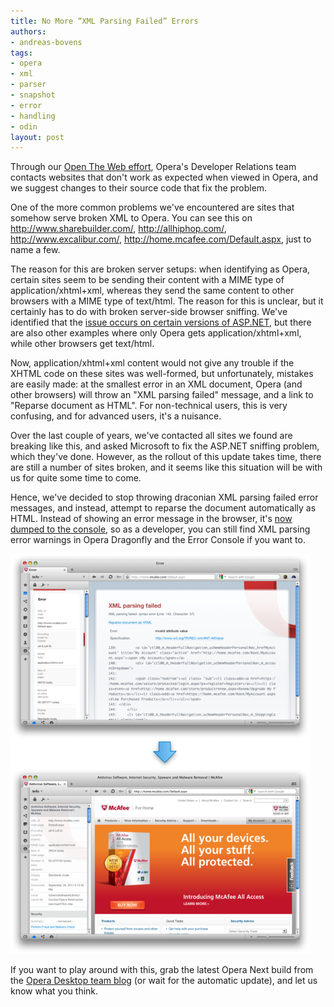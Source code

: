 ```yaml
---
title: No More “XML Parsing Failed” Errors
authors:
- andreas-bovens
tags:
- opera
- xml
- parser
- snapshot
- error
- handling
- odin
layout: post
---
```

<p>Through our <a href="http://my.opera.com/community/openweb/info/">Open The Web effort</a>, Opera&#39;s Developer Relations team contacts websites that don&#39;t work as expected when viewed in Opera, and we suggest changes to their source code that fix the problem. </p>

<p>One of the more common problems we&#39;ve encountered are sites that somehow serve broken XML to Opera. You can see this on <a href="http://www.sharebuilder.com/">http://www.sharebuilder.com/</a>, <a href="http://allhiphop.com/">http://allhiphop.com/</a>, <a href="http://www.excalibur.com/">http://www.excalibur.com/</a>, <a href="http://home.mcafee.com/Default.aspx">http://home.mcafee.com/Default.aspx</a>, just to name a few.</p>

<p>The reason for this are broken server setups: when identifying as Opera, certain sites seem to be sending their content with a MIME type of application/xhtml+xml, whereas they send the same content to other browsers with a MIME type of text/html. The reason for this is unclear, but it certainly has to do with broken server-side browser sniffing. We&#39;ve identified that the <a href="http://my.opera.com/ODIN/blog/2011/08/12/asp-wrong-mime-type">issue occurs on certain versions of ASP.NET</a>, but there are also other examples where only Opera gets application/xhtml+xml, while other browsers get text/html.</p>

<p>Now, application/xhtml+xml content would not give any trouble if the XHTML code on these sites was well-formed, but unfortunately, mistakes are easily made: at the smallest error in an XML document, Opera (and other browsers) will throw an &quot;XML parsing failed&quot; message, and a link to &quot;Reparse document as HTML&quot;. For non-technical users, this is very confusing, and for advanced users, it&#39;s a nuisance.</p>

<p>Over the last couple of years, we&#39;ve contacted all sites we found are breaking like this, and asked Microsoft to fix the ASP.NET sniffing problem, which they&#39;ve done. However, as the rollout of this update takes time, there are still a number of sites broken, and it seems like this situation will be with us for quite some time to come.</p>

<p>Hence, we&#39;ve decided to stop throwing draconian XML parsing failed error messages, and instead, attempt to reparse the document automatically as HTML. Instead of showing an error message in the browser, it&#39;s <a href="/blog/no-more-xml-parsing-failed-errors/allhiphop.png">now dumped to the console</a>, so as a developer, you can still find XML parsing error warnings in Opera Dragonfly and the Error Console if you want to.</p>

<img src="/blog/no-more-xml-parsing-failed-errors/parsing_small.png" alt="Image showing no more XML parsing errors" />

<p>If you want to play around with this, grab the latest Opera Next build from the <a href="http://my.opera.com/desktopteam/blog/2011/09/28/core-bookmark-star">Opera Desktop team blog</a> (or wait for the automatic update), and let us know what you think.</p>
